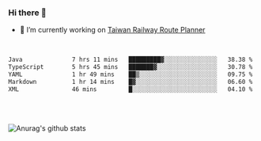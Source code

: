 ### Hi there 👋

- 🔭 I’m currently working on [Taiwan Railway Route Planner](https://github.com/Taiwan-Railway-Route-Planner)

<br/>

<!--START_SECTION:waka-->

```txt
Java              7 hrs 11 mins   █████████▓░░░░░░░░░░░░░░░   38.38 %
TypeScript        5 hrs 45 mins   ███████▓░░░░░░░░░░░░░░░░░   30.78 %
YAML              1 hr 49 mins    ██▒░░░░░░░░░░░░░░░░░░░░░░   09.75 %
Markdown          1 hr 14 mins    █▓░░░░░░░░░░░░░░░░░░░░░░░   06.60 %
XML               46 mins         █░░░░░░░░░░░░░░░░░░░░░░░░   04.10 %
```

<!--END_SECTION:waka-->

<br/>
<br/>

![Anurag's github stats](https://github-readme-stats.vercel.app/api?username=DepickereSven&show_icons=true&theme=tokyonight)



<!--
**DepickereSven/DepickereSven** is a ✨ _special_ ✨ repository because its `README.md` (this file) appears on your GitHub profile.

Here are some ideas to get you started:

- 🔭 I’m currently working on ...
- 🌱 I’m currently learning ...
- 👯 I’m looking to collaborate on ...
- 🤔 I’m looking for help with ...
- 💬 Ask me about ...
- 📫 How to reach me: ...
- 😄 Pronouns: ...
- ⚡ Fun fact: ...
-->

